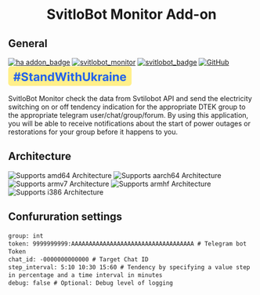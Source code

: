 <div align="center">
<h1>SvitloBot Monitor Add-on</h1>
</div>

## General

[![ha addon_badge](https://img.shields.io/badge/HA-Addon-blue.svg)](https://developers.home-assistant.io/docs/add-ons)
[![svitlobot_monitor](https://img.shields.io/badge/SvitloBot-Monitor-blue.svg)](https://github.com/PetroVoronov/svitlobot-monitor)
[![svitlobot_badge](https://img.shields.io/badge/Svitlo-Bot-orange.svg)](https://svitlobot.in.ua/)
[![GitHub](https://img.shields.io/github/license/andrewjswan/blackout-addons?color=blue)](https://github.com/andrewjswan/blackout-addons/blob/master/LICENSE)
[![StandWithUkraine](https://raw.githubusercontent.com/vshymanskyy/StandWithUkraine/main/badges/StandWithUkraine.svg)](https://github.com/vshymanskyy/StandWithUkraine/blob/main/docs/README.md)

SvitloBot Monitor check the data from Svtilobot API and send the electricity switching on or off tendency indication for the appropriate DTEK group to the appropriate telegram user/chat/group/forum. By using this application, you will be able to receive notifications about the start of power outages or restorations for your group before it happens to you.

## Architecture

![Supports amd64 Architecture][amd64-shield] ![Supports aarch64 Architecture][aarch64-shield] ![Supports armv7 Architecture][armv7-shield] ![Supports armhf Architecture][armhf-shield] ![Supports i386 Architecture][i386-shield]

## Confururation settings

```
group: int
token: 9999999999:AAAAAAAAAAAAAAAAAAAAAAAAAAAAAAAAAAA # Telegram bot Token
chat_id: -0000000000000 # Target Chat ID
step_interval: 5:10 10:30 15:60 # Tendency by specifying a value step in percentage and a time interval in minutes
debug: false # Optional: Debug level of logging
```

[amd64-shield]: https://img.shields.io/badge/amd64-yes-blue.svg
[aarch64-shield]: https://img.shields.io/badge/aarch64-yes-blue.svg
[armv7-shield]: https://img.shields.io/badge/armv7-yes-blue.svg
[armhf-shield]: https://img.shields.io/badge/armhf-no-red.svg
[i386-shield]: https://img.shields.io/badge/i386-no-red.svg
